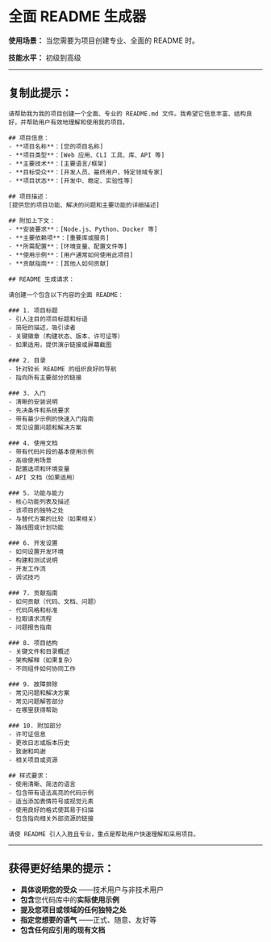 # 全面 README 生成器

**使用场景：** 当您需要为项目创建专业、全面的 README 时。

**技能水平：** 初级到高级

---

## 复制此提示：

```
请帮助我为我的项目创建一个全面、专业的 README.md 文件。我希望它信息丰富、结构良好，并帮助用户有效地理解和使用我的项目。

## 项目信息：
- **项目名称**：[您的项目名称]
- **项目类型**：[Web 应用、CLI 工具、库、API 等]
- **主要技术**：[主要语言/框架]
- **目标受众**：[开发人员、最终用户、特定领域专家]
- **项目状态**：[开发中、稳定、实验性等]

## 项目描述：
[提供您的项目功能、解决的问题和主要功能的详细描述]

## 附加上下文：
- **安装要求**：[Node.js、Python、Docker 等]
- **主要依赖项**：[重要库或服务]
- **所需配置**：[环境变量、配置文件等]
- **使用示例**：[用户通常如何使用此项目]
- **贡献指南**：[其他人如何贡献]

## README 生成请求：

请创建一个包含以下内容的全面 README：

### 1. 项目标题
- 引人注目的项目标题和标语
- 简短的描述，吸引读者
- 关键徽章（构建状态、版本、许可证等）
- 如果适用，提供演示链接或屏幕截图

### 2. 目录
- 针对较长 README 的组织良好的导航
- 指向所有主要部分的链接

### 3. 入门
- 清晰的安装说明
- 先决条件和系统要求
- 带有最少示例的快速入门指南
- 常见设置问题和解决方案

### 4. 使用文档
- 带有代码片段的基本使用示例
- 高级使用场景
- 配置选项和环境变量
- API 文档（如果适用）

### 5. 功能与能力
- 核心功能列表及描述
- 该项目的独特之处
- 与替代方案的比较（如果相关）
- 路线图或计划功能

### 6. 开发设置
- 如何设置开发环境
- 构建和测试说明
- 开发工作流
- 调试技巧

### 7. 贡献指南
- 如何贡献（代码、文档、问题）
- 代码风格和标准
- 拉取请求流程
- 问题报告指南

### 8. 项目结构
- 关键文件和目录概述
- 架构解释（如果复杂）
- 不同组件如何协同工作

### 9. 故障排除
- 常见问题和解决方案
- 常见问题解答部分
- 在哪里获得帮助

### 10. 附加部分
- 许可证信息
- 更改日志或版本历史
- 致谢和鸣谢
- 相关项目或资源

## 样式要求：
- 使用清晰、简洁的语言
- 包含带有语法高亮的代码示例
- 适当添加表情符号或视觉元素
- 使用良好的格式使其易于扫描
- 包含指向相关外部资源的链接

请使 README 引人入胜且专业，重点是帮助用户快速理解和采用项目。
```

---

## 获得更好结果的提示：

* **具体说明您的受众** ——技术用户与非技术用户
* **包含**您代码库中的**实际使用示例**
* **提及您项目或领域的任何独特之处**
* **指定您想要的语气** ——正式、随意、友好等
* **包含任何应引用的现有文档**
